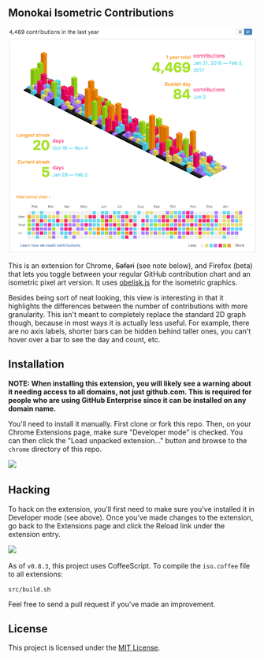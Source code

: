## Monokai Isometric Contributions

<p align="center">
  <img src="screenshot.png"></img>
</p>

This is an extension for Chrome, ~~Safari~~ (see note below), and Firefox (beta) that lets you toggle between your regular GitHub contribution chart and an isometric pixel art version. It uses [obelisk.js](https://github.com/nosir/obelisk.js) for the isometric graphics.

Besides being sort of neat looking, this view is interesting in that it highlights the differences between the number of contributions with more granularity. This isn't meant to completely replace the standard 2D graph though, because in most ways it is actually less useful. For example, there are no axis labels, shorter bars can be hidden behind taller ones, you can't hover over a bar to see the day and count, etc.

## Installation

**NOTE: When installing this extension, you will likely see a warning about it needing access to all domains, not just github.com. This is required for people who are using GitHub Enterprise since it can be installed on any domain name.**

You'll need to install it manually. First clone or fork this repo. Then, on your Chrome Extensions page, make sure "Developer mode" is checked. You can then click the "Load unpacked extension..." button and browse to the `chrome` directory of this repo.

![](http://cl.ly/image/0J0p1H2u0F0E/content)

## Hacking

To hack on the extension, you'll first need to make sure you've installed it in Developer mode (see above). Once you've made changes to the extension, go back to the Extensions page and click the Reload link under the extension entry.

![](http://cl.ly/image/10370H2B2Q1G/content)

As of `v0.8.3`, this project uses CoffeeScript. To compile the `iso.coffee` file to all extensions:

    src/build.sh


Feel free to send a pull request if you've made an improvement.

## License

This project is licensed under the [MIT License](http://opensource.org/licenses/MIT).
